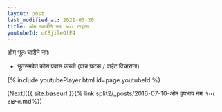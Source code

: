 ```yaml
---
layout: post
last_modified_at: 2021-03-30
title: ओम नक्षत्रीने नमः १०८ टाइम्स
youtubeId: oCBjileQfF4
---
```

 
 
 ओम भूतः चारीने नमः  
 
 -  भूतसमवेत कोण प्रवास करतो (पाच घटक / वाईट विचारांना) 
 
  
 
  
 
 
 
 
 
 


{% include youtubePlayer.html id=page.youtubeId %}
 
[Next]({{ site.baseurl }}{% link  split2/_posts/2016-07-10-ओम वृषभाय नमः १०८ टाइम्स.md%})
 

